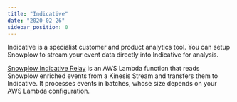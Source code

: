 ```yaml
---
title: "Indicative"
date: "2020-02-26"
sidebar_position: 0
---
```


Indicative is a specialist customer and product analytics tool. You can setup Snowplow to stream your event data directly into Indicative for analysis.

[Snowplow Indicative Relay](https://github.com/snowplow-incubator/snowplow-indicative-relay) is an AWS Lambda function that reads Snowplow enriched events from a Kinesis Stream and transfers them to Indicative. It processes events in batches, whose size depends on your AWS Lambda configuration.
